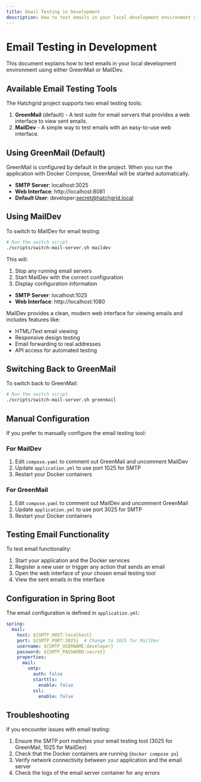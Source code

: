 ```yaml
---
title: Email Testing in Development
description: How to test emails in your local development environment using GreenMail or MailDev.
---
```

# Email Testing in Development

This document explains how to test emails in your local development environment using either GreenMail or MailDev.

## Available Email Testing Tools

The Hatchgrid project supports two email testing tools:

1. **GreenMail** (default) - A test suite for email servers that provides a web interface to view sent emails.
2. **MailDev** - A simple way to test emails with an easy-to-use web interface.

## Using GreenMail (Default)

GreenMail is configured by default in the project. When you run the application with Docker Compose, GreenMail will be started automatically.

- **SMTP Server**: localhost:3025
- **Web Interface**: http://localhost:8081
- **Default User**: developer:secret@hatchgrid.local

## Using MailDev

To switch to MailDev for email testing:

```bash
# Run the switch script
./scripts/switch-mail-server.sh maildev
```

This will:

1. Stop any running email servers
2. Start MailDev with the correct configuration
3. Display configuration information

- **SMTP Server**: localhost:1025
- **Web Interface**: http://localhost:1080

MailDev provides a clean, modern web interface for viewing emails and includes features like:
- HTML/Text email viewing
- Responsive design testing
- Email forwarding to real addresses
- API access for automated testing

## Switching Back to GreenMail

To switch back to GreenMail:

```bash
# Run the switch script
./scripts/switch-mail-server.sh greenmail
```

## Manual Configuration

If you prefer to manually configure the email testing tool:

### For MailDev

1. Edit `compose.yaml` to comment out GreenMail and uncomment MailDev
2. Update `application.yml` to use port 1025 for SMTP
3. Restart your Docker containers

### For GreenMail

1. Edit `compose.yaml` to comment out MailDev and uncomment GreenMail
2. Update `application.yml` to use port 3025 for SMTP
3. Restart your Docker containers

## Testing Email Functionality

To test email functionality:

1. Start your application and the Docker services
2. Register a new user or trigger any action that sends an email
3. Open the web interface of your chosen email testing tool
4. View the sent emails in the interface

## Configuration in Spring Boot

The email configuration is defined in `application.yml`:

```yaml
spring:
  mail:
    host: ${SMTP_HOST:localhost}
    port: ${SMTP_PORT:3025}  # Change to 1025 for MailDev
    username: ${SMTP_USERNAME:developer}
    password: ${SMTP_PASSWORD:secret}
    properties:
      mail:
        smtp:
          auth: false
          starttls:
            enable: false
          ssl:
            enable: false
```

## Troubleshooting

If you encounter issues with email testing:

1. Ensure the SMTP port matches your email testing tool (3025 for GreenMail, 1025 for MailDev)
2. Check that the Docker containers are running (`docker compose ps`)
3. Verify network connectivity between your application and the email server
4. Check the logs of the email server container for any errors
